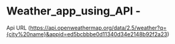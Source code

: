 # Weather_app_using_API -   

Api URL
(https://api.openweathermap.org/data/2.5/weather?q={city%20name}&appid=ed5bcbbbe0d11340d34e2148b92f2a23)
